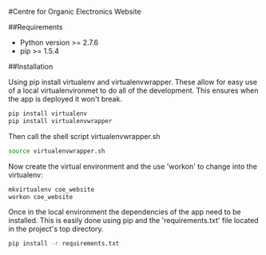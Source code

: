 #Centre for Organic Electronics Website

##Requirements

* Python version >= 2.7.6
* pip >= 1.5.4

##Installation

Using pip install virtualenv and virtualenvwrapper. These allow for easy use of a local virtualenvironmet to do all of the development. This ensures when the app is deployed it won't break.

```bash
pip install virtualenv
pip install virtualenvwrapper
```

Then call the shell script virtualenvwrapper.sh

```bash
source virtualenvwrapper.sh
```

Now create the virtual environment and the use 'workon' to change into the virtualenv:

```bash
mkvirtualenv coe_website
workon coe_website
```
Once in the local environment the dependencies of the app need to be installed. This is easily done using pip and the 'requirements.txt' file located in the project's top directory.

```bash
pip install -r requirements.txt

```
